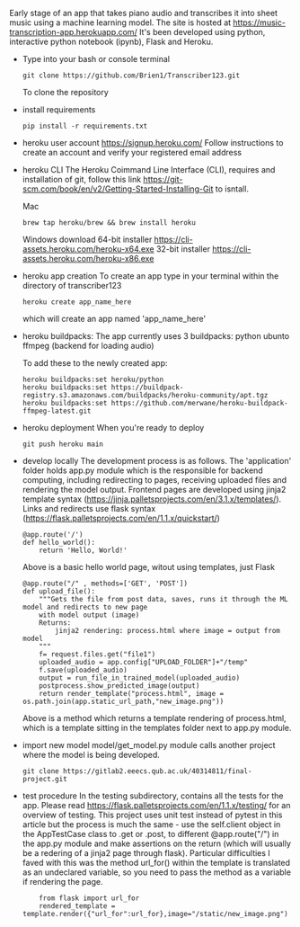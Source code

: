 Early stage of an app that takes piano audio and transcribes it into sheet music using a machine learning model. The site is hosted at https://music-transcription-app.herokuapp.com/
It's been developed using python, interactive python notebook (ipynb), Flask and Heroku.

-
    Type into your bash or console terminal
    ~~~
    git clone https://github.com/Brien1/Transcriber123.git
    ~~~
    To clone the repository
- install requirements
    ~~~
    pip install -r requirements.txt
    ~~~
- heroku user account
    https://signup.heroku.com/
    Follow instructions to create an account and verify your registered email address
- heroku CLI
    The Heroku Coimmand Line Interface (CLI), requires and installation of git, follow this link https://git-scm.com/book/en/v2/Getting-Started-Installing-Git to isntall.
    
    Mac 
    ~~~
    brew tap heroku/brew && brew install heroku
    ~~~

    Windows download
        64-bit installer https://cli-assets.heroku.com/heroku-x64.exe
        32-bit installer https://cli-assets.heroku.com/heroku-x86.exe
- heroku app creation
    To create an app type in your terminal within the directory of transcriber123
    ~~~
    heroku create app_name_here
    ~~~
    which will create an app named 'app_name_here'

- heroku buildpacks:
    The app currently uses 3 buildpacks:
    python
    ubunto
    ffmpeg (backend for loading audio)

    To add these to the newly created app:
    ~~~
    heroku buildpacks:set heroku/python
    heroku buildpacks:set https://buildpack-registry.s3.amazonaws.com/buildpacks/heroku-community/apt.tgz
    heroku buildpacks:set https://github.com/merwane/heroku-buildpack-ffmpeg-latest.git
    ~~~
- heroku deployment
    When you're ready to deploy
    ~~~
    git push heroku main
    ~~~
- develop locally
    The development process is as follows. The 'application' folder holds app.py module which is the responsible for backend computing, including redirecting to pages, receiving uploaded files and rendering the model output. 
    Frontend pages are developed using jinja2 template syntax (https://jinja.palletsprojects.com/en/3.1.x/templates/). Links and redirects use flask syntax (https://flask.palletsprojects.com/en/1.1.x/quickstart/)
    ~~~
    @app.route('/')
    def hello_world():
        return 'Hello, World!'
    ~~~
    Above is a basic hello world page, witout using templates, just Flask
    ~~~
    @app.route("/" , methods=['GET', 'POST'])
    def upload_file():
        """Gets the file from post data, saves, runs it through the ML model and redirects to new page
        with model output (image)
        Returns:
            jinja2 rendering: process.html where image = output from model
        """
        f= request.files.get("file1")
        uploaded_audio = app.config["UPLOAD_FOLDER"]+"/temp"
        f.save(uploaded_audio)
        output = run_file_in_trained_model(uploaded_audio)
        postprocess.show_predicted_image(output)
        return render_template("process.html", image = os.path.join(app.static_url_path,"new_image.png"))
    ~~~
    Above is a method which returns a template rendering of process.html, which is a template sitting in the templates folder next to app.py module. 
- import new model
    model/get_model.py module calls another project where the model is being developed. 
    ~~~
    git clone https://gitlab2.eeecs.qub.ac.uk/40314811/final-project.git
    ~~~
- test procedure
    In the testing subdirectory, contains all the tests for the app.
    Please read https://flask.palletsprojects.com/en/1.1.x/testing/
    for an overview of testing. This project uses unit test instead of pytest in this article but the process is much the same -  use the self.client object in the AppTestCase class to .get or .post, to different @app.route("/") in the app.py module and make assertions on the return (which will usually be a redering of a jinja2 page through flask). Particular difficulties I faved with this was the method url_for() within the template is translated as an undeclared variable, so you need to pass the method as a variable if rendering the page. 
    ~~~
        from flask import url_for
        rendered_template = template.render({"url_for":url_for},image="/static/new_image.png")
    ~~~
